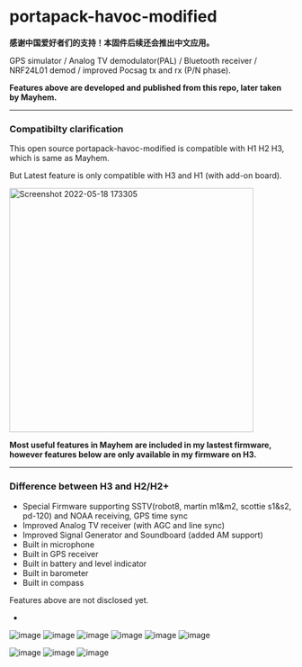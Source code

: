 # portapack-havoc-modified

**感谢中国爱好者们的支持！本固件后续还会推出中文应用。**

GPS simulator / Analog TV demodulator(PAL) / Bluetooth receiver / NRF24L01 demod / improved Pocsag tx and rx (P/N phase).

**Features above are developed and published from this repo, later taken by Mayhem.**

-------------------------------------------------------------------------------------------------------

### Compatibilty clarification
This open source portapack-havoc-modified is compatible with H1 H2 H3, which is same as Mayhem.

But Latest feature is only compatible with H3 and H1 (with add-on board).

<img width="434" alt="Screenshot 2022-05-18 173305" src="https://user-images.githubusercontent.com/17997195/169008646-e3950dbc-f9f5-4abf-bf33-16004d7b0dcc.png">

**Most useful features in Mayhem are included in my lastest firmware, however features below are only available in my firmware on H3.**

-------------------------------------------------------------------------------------------------------

### Difference between H3 and H2/H2+

* Special Firmware supporting SSTV(robot8, martin m1&m2, scottie s1&s2, pd-120) and NOAA receiving, GPS time sync
* Improved Analog TV receiver (with AGC and line sync)
* Improved Signal Generator and Soundboard (added AM support)
* Built in microphone
* Built in GPS receiver
* Built in battery and level indicator
* Built in barometer
* Built in compass

Features above are not disclosed yet.


* 
![image](https://user-images.githubusercontent.com/17997195/165471964-f718298b-6c43-4e9f-9c1b-8aed3bd489e5.PNG)
![image](https://user-images.githubusercontent.com/17997195/163305857-1dcc1f41-17e2-4243-978b-0eece7e4295a.PNG)
![image](https://user-images.githubusercontent.com/17997195/163305865-d89d2a28-f1ce-4a96-b9f9-e79d228027ef.PNG)
![image](https://user-images.githubusercontent.com/17997195/167530145-e39a9bff-d586-4b85-8f72-e17fb8fab285.PNG)
![image](https://user-images.githubusercontent.com/17997195/163305881-9e3298d3-0408-45fc-9793-5a285ac2276f.PNG)
![image](https://user-images.githubusercontent.com/17997195/167978159-77b60f81-dd0a-4f12-9623-d687d8b48c24.PNG)


![image](https://user-images.githubusercontent.com/17997195/168185346-ae9834f1-2855-4309-b4d1-4f6f591df27f.png)
![image](https://user-images.githubusercontent.com/17997195/168185356-ec5dc3c4-299c-4306-953a-fea7909659e7.png)
![image](https://user-images.githubusercontent.com/17997195/168185360-7bcf7c4d-2674-4464-b40b-f63c32115f8a.png)

